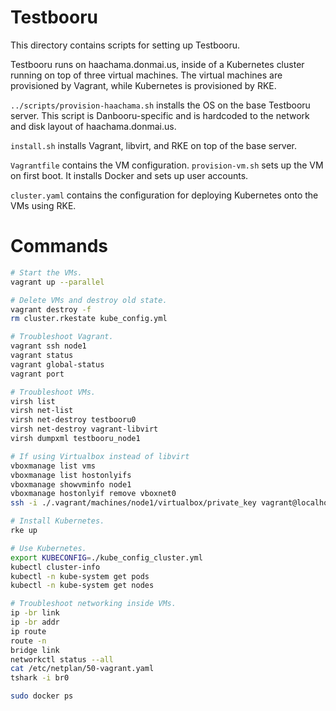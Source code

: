 # Testbooru

This directory contains scripts for setting up Testbooru.

Testbooru runs on haachama.donmai.us, inside of a Kubernetes cluster running on
top of three virtual machines. The virtual machines are provisioned by Vagrant,
while Kubernetes is provisioned by RKE.

`../scripts/provision-haachama.sh` installs the OS on the base Testbooru
server. This script is Danbooru-specific and is hardcoded to the network and
disk layout of haachama.donmai.us.

`install.sh` installs Vagrant, libvirt, and RKE on top of the base server.

`Vagrantfile` contains the VM configuration. `provision-vm.sh` sets up the VM
on first boot. It installs Docker and sets up user accounts.

`cluster.yaml` contains the configuration for deploying Kubernetes onto the VMs
using RKE.

# Commands

```sh
# Start the VMs.
vagrant up --parallel

# Delete VMs and destroy old state.
vagrant destroy -f
rm cluster.rkestate kube_config.yml

# Troubleshoot Vagrant.
vagrant ssh node1
vagrant status
vagrant global-status
vagrant port

# Troubleshoot VMs.
virsh list
virsh net-list
virsh net-destroy testbooru0
virsh net-destroy vagrant-libvirt
virsh dumpxml testbooru_node1

# If using Virtualbox instead of libvirt
vboxmanage list vms
vboxmanage list hostonlyifs
vboxmanage showvminfo node1
vboxmanage hostonlyif remove vboxnet0
ssh -i ./.vagrant/machines/node1/virtualbox/private_key vagrant@localhost -p 2222

# Install Kubernetes.
rke up

# Use Kubernetes.
export KUBECONFIG=./kube_config_cluster.yml
kubectl cluster-info
kubectl -n kube-system get pods
kubectl -n kube-system get nodes

# Troubleshoot networking inside VMs.
ip -br link
ip -br addr
ip route
route -n
bridge link
networkctl status --all
cat /etc/netplan/50-vagrant.yaml
tshark -i br0

sudo docker ps
```
